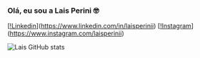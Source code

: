 ### Olá, eu sou a Lais Perini 🤓

[[!Linkedin](https://img.shields.io/badge/LinkedIn-0077B5?style=for-the-badge&logo=linkedin&logoColor=white)](https://www.linkedin.com/in/laisperinii)
[[!Instagram](https://img.shields.io/badge/Instagram-E4405F?style=for-the-badge&logo=instagram&logoColor=white)](https://www.instagram.com/laisperinii)

![Lais GitHub stats](https://github-readme-stats.vercel.app/api?username=LaisPerini&show_icons=true&theme=transparent)

